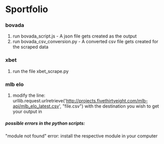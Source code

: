 # Sportfolio

### bovada

1. run bovada_script.js - A json file gets created as the output
2. run bovada_csv_conversion.py - A converted csv file gets created for the scraped data

### xbet

1. run the file xbet_scrape.py

### mlb elo

1. modify the line: urllib.request.urlretrieve('http://projects.fivethirtyeight.com/mlb-api/mlb_elo_latest.csv', "file.csv")
with the destination you wish to get your output in


##### possible errors in the python scripts:

"module not found" error: install the respective module in your computer

